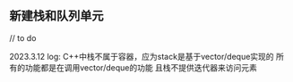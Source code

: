 ## 新建栈和队列单元
// to do

2023.3.12 log:
C++中栈不属于容器，应为stack是基于vector/deque实现的
所有的功能都是在调用vector/deque的功能
且栈不提供迭代器来访问元素
